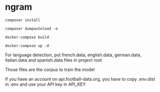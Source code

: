 # ngram

`composer install`

`composer dumpautoload -o`

`docker-compose build`

`docker-compose up -d`

For language detection, put french.data, english.data, german.data, italian.data and spanish.data files in project root

Those files are the corpus to train the model

If you have an account on api.football-data.org, you have to copy .env.dist in .env and use your API key in API_KEY
